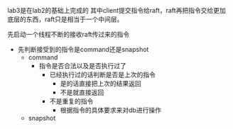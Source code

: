 lab3是在lab2的基础上完成的
其中client提交指令给raft，raft再把指令交给更加底层的东西，raft只是相当于一个中间层。

先启动一个线程不断的接收raft传过来的指令

- 先判断接受到的指令是command还是snapshot
  - command
    - 指令是否合法以及是否执行过了
      - 已经执行过的话判断是否是上次的指令
        - 是的话直接把上次的结果返回
        - 不是就直接返回
      - 不是重复的指令
        - 根据指令的具体要求来对db进行操作
  - snapshot